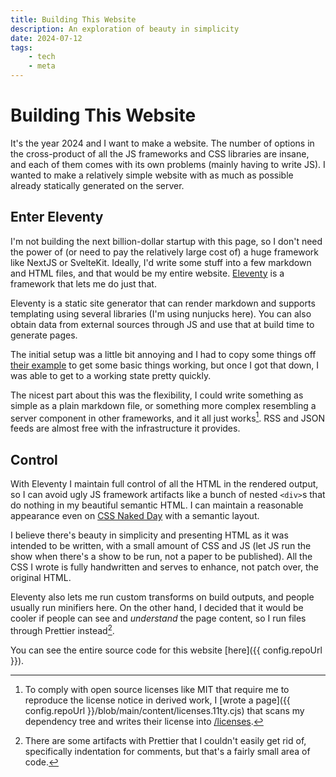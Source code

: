 ```yaml
---
title: Building This Website
description: An exploration of beauty in simplicity
date: 2024-07-12
tags:
    - tech
    - meta
---
```


# Building This Website

It's the year 2024 and I want to make a website. The number of options in the
cross-product of all the JS frameworks and CSS libraries are insane, and each of
them comes with its own problems (mainly having to write JS). I wanted to make a
relatively simple website with as much as possible already statically generated
on the server.

## Enter Eleventy

I'm not building the next billion-dollar startup with this page, so I don't need
the power of (or need to pay the relatively large cost of) a huge framework like
NextJS or SvelteKit. Ideally, I'd write some stuff into a few markdown and HTML
files, and that would be my entire website. [Eleventy](https://11ty.dev) is a
framework that lets me do just that.

Eleventy is a static site generator that can render markdown and supports
templating using several libraries (I'm using nunjucks here). You can also
obtain data from external sources through JS and use that at build time to
generate pages.

The initial setup was a little bit annoying and I had to copy some things off
[their example](https://github.com/11ty/eleventy-base-blog/) to get some basic
things working, but once I got that down, I was able to get to a working state
pretty quickly.

The nicest part about this was the flexibility, I could write something as
simple as a plain markdown file, or something more complex resembling a server
component in other frameworks, and it all just works[^1]. RSS and JSON feeds are
almost free with the infrastructure it provides.

## Control

With Eleventy I maintain full control of all the HTML in the rendered output, so
I can avoid ugly JS framework artifacts like a bunch of nested `<div>`s that do
nothing in my beautiful semantic HTML. I can maintain a reasonable appearance
even on [CSS Naked Day](https://css-naked-day.github.io) with a semantic layout.

I believe there's beauty in simplicity and presenting HTML as it was intended to
be written, with a small amount of CSS and JS (let JS run the show when there's
a show to be run, not a paper to be published). All the CSS I wrote is fully
handwritten and serves to enhance, not patch over, the original HTML.

Eleventy also lets me run custom transforms on build outputs, and people usually
run minifiers here. On the other hand, I decided that it would be cooler if
people can see and _understand_ the page content, so I run files through
Prettier instead[^2].

You can see the entire source code for this website
[here]({{ config.repoUrl }}).

[^1]:
    To comply with open source licenses like MIT that require me to reproduce
    the license notice in derived work, I [wrote a
    page]({{ config.repoUrl }}/blob/main/content/licenses.11ty.cjs) that scans
    my dependency tree and writes their license into [/licenses](/licenses).

[^2]:
    There are some artifacts with Prettier that I couldn't easily get rid of,
    specifically indentation for comments, but that's a fairly small area of
    code.
